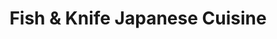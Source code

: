 ---
layout: place
title: "Fish & Knife Japanese Cuisine"
permalink: /texas/trophy-club/fish-knife-japanese-cuisine.html
stateAbbr: TX
stateName: Texas
cityName: Trophy Club
seo:
  name: "Fish & Knife Japanese Cuisine"
  type: Restaurant
  links: http://fishknife99.com/
description: "Looking for sushi in Trophy Club, Texas? Check out Fish & Knife Japanese Cuisine for a delightful Japanese dining experience. Enjoy a variety of sushi and ot..."
place_id: ChIJs-ClE27RTYYRRrx3LGW592s
photos:
  - name: >-
      places/ChIJs-ClE27RTYYRRrx3LGW592s/photos/AeeoHcL9XVYB1oKq9R4MXExpr2ha_4v9MoQBuP0VTCWsGNmccCpMC7IQfvKep-KcFAV2x1HlGrlm6G0L5HJxcQ_6iNyxLxbNu1f1rV68FU6YYDFN7IkjVonEfHZ17XaFx39ec8sB2KoEkGLnl1jxJCAqPAwT2hs9JGK3dvYRshJTfDgW8Qfc905mX1NEGBZ4yneU76bfEGQQOEPg09ukkbaIseWBHkdrAImMEXG7Dqg45V7-OyIXv1bl4hsIAnUBxNbh49uBwmyCevKhLUK3P2cdFHWLSBkbscEm4hCTorOTHqp68ON93PiLm3xPh9ij4HX-1MQK8sujFRLGBSMBJQP4zAf6IOaypxZ6kiuAqBjmUwDaHsuC_d_FSblCCfrdSwnsMkBE0scmJbNdvEc3bRPYljiY-hntMvQSe0ctdFhrXPuFdm0
    widthPx: 4032
    heightPx: 3024
    authorAttributions:
      - displayName: Charles Lair
        uri: https://maps.google.com/maps/contrib/109770058283785449584
        photoUri: >-
          https://lh3.googleusercontent.com/a/ACg8ocLfZgIW34gne5ABOiD5KQRYnhaRg_PO7uOXBsCk7pLhMUTw9A=s100-p-k-no-mo
    flagContentUri: >-
      https://www.google.com/local/imagery/report/?cb_client=maps_api_places.places_api&image_key=!1e10!2sCIHM0ogKEICAgID42-2GxwE&hl=en-US
    googleMapsUri: >-
      https://www.google.com/maps/place//data=!3m4!1e2!3m2!1sCIHM0ogKEICAgID42-2GxwE!2e10!4m2!3m1!1s0x864dd16e13a5e0b3:0x6bf7b9652c77bc46
  - name: >-
      places/ChIJs-ClE27RTYYRRrx3LGW592s/photos/AeeoHcIQu-8NKnjtSx32x_7_K23YbK1kbzXX-e-vEmlGhQmTi8Oz4D9PzD9gEFJAMH9XW9ldLGCwQKTZR90SaksBMWwAKkfyrcQG8Xyebcd4lgo-Y-87ja7E5d-8-Y1n8pbrUqG_ZyMx2LSMWk25Cp1SEdlyraTp5PiDQQMx9_plRNSt2RJ8vqbwml8p5ye-Zdjiiw-Rd1w8lEc6vFSb0spbzNLIGq0fvZVlHoMWeGhi7zKByraK_5ORUhSOSPrr0quoUpvjHf6JI5_E0E984p5h028wQURcW-IoxzgbIRpjqloqsr1LTYsWUx7XcmwIhdvZQLCyrr5yqR16oKRFS12I6u4D9_OntoDB6z2YbPpxLZaWU0X-0E9e7xxdV-P6T5ZzNamfAvJlyZGtvwY3h_am71G0fMXSYBOtyVWG2WuJbas
    widthPx: 4032
    heightPx: 3024
    authorAttributions:
      - displayName: Cap'n
        uri: https://maps.google.com/maps/contrib/105298958847405797764
        photoUri: >-
          https://lh3.googleusercontent.com/a/ACg8ocK3VV8gUsTrr_48DhjDBXxNnerRVd9wCohDeF6hZ0BGSLGivQ=s100-p-k-no-mo
    flagContentUri: >-
      https://www.google.com/local/imagery/report/?cb_client=maps_api_places.places_api&image_key=!1e10!2sCIHM0ogKEICAgIDHlMjpXQ&hl=en-US
    googleMapsUri: >-
      https://www.google.com/maps/place//data=!3m4!1e2!3m2!1sCIHM0ogKEICAgIDHlMjpXQ!2e10!4m2!3m1!1s0x864dd16e13a5e0b3:0x6bf7b9652c77bc46
  - name: >-
      places/ChIJs-ClE27RTYYRRrx3LGW592s/photos/AeeoHcKc1aiCfUjYZnBIihWndOjCJqtiwTUASap988cyFY2olG1h0SJx-pv620tHkR9wIE1KTB0XrwxsdiVT5WILuv04rKtgmsrr8qDp_frAIBEg4O3YGbLn97x6V8cI3DT8diT3IRZgvoZDsxlPlf7Af5oYAq7Bof6HjQ2udbl8c0rxfX_QgNzPh_68uHnk9RgkwBIeeH3p9d9omrrblACXnZwhF1SBw8A4CS7wfnn0_oGFSzTx-cLBBBnedv9noo86qwbg6NhuFuOttvCOd6d03AsbqnPDC2xjjUrTn1Ntnx5DulSff_yBQgj-TETHkjZwKFqP7GlUDWKqEve-x-eJGIrxZzm1f37uDl3vtvwUmMeDTKQHM0BBq6NejWZkGUKy_2YiImW43zMRQUOlc0kNLlwPTJceRAy0nwE3UhTqS_id2WE
    widthPx: 3000
    heightPx: 4000
    authorAttributions:
      - displayName: prad
        uri: https://maps.google.com/maps/contrib/110419117655161906175
        photoUri: >-
          https://lh3.googleusercontent.com/a/ACg8ocJp9i8v1Gn_nwRAQQ_ArWcJR54A6823u6-OiKzz-qcW8yCIAVf1=s100-p-k-no-mo
    flagContentUri: >-
      https://www.google.com/local/imagery/report/?cb_client=maps_api_places.places_api&image_key=!1e10!2sCIHM0ogKEICAgIC50bWzsgE&hl=en-US
    googleMapsUri: >-
      https://www.google.com/maps/place//data=!3m4!1e2!3m2!1sCIHM0ogKEICAgIC50bWzsgE!2e10!4m2!3m1!1s0x864dd16e13a5e0b3:0x6bf7b9652c77bc46
  - name: >-
      places/ChIJs-ClE27RTYYRRrx3LGW592s/photos/AeeoHcKvLlECK6rU34cXUGae_neBn0LiETRrb3dFTxq9f-f-7HBlEf7lNr7QINcGfWkhMdSEsQvRqWq86grCfToX9FG1oSAM_l_VAM32KZEncfWqF0Zz_P2br226GkwPOPzBYkihzLn5e_vy1q3eqNVkds3P2NYGiwWGFd558MhDHMiKV9ugj1S6hHpop4uJn9MWyG87bl-d6e2kmp4OislMD6Jy7GIUItp6iHoVM_j9AlHmhyJHggx9NQ7XuhuX5UGGOwlXSwH2gt5KBJoBgDvV4wc9e0TPyagLhRb_sEFPeuMDpvfC1yPYf_5LRVJPMB27N2xRgVyENcSGe_mOI70hFgjOxqIkCzoerb20cBJqq4YcPrb133X36PM4fqVgUiok1983Z3KFR0ITsLykkKUb7Aj7FELXSCTp_Xb9nA6DUyM
    widthPx: 4032
    heightPx: 3024
    authorAttributions:
      - displayName: Harrison Barclay
        uri: https://maps.google.com/maps/contrib/111859024006662595032
        photoUri: >-
          https://lh3.googleusercontent.com/a-/ALV-UjVYTda0Bt6Jihz7HVgCyQiiyxVGDuNHvuZ0LHvlrs9iU1ZHyM6t=s100-p-k-no-mo
    flagContentUri: >-
      https://www.google.com/local/imagery/report/?cb_client=maps_api_places.places_api&image_key=!1e10!2sCIHM0ogKEICAgIDR7_b5WA&hl=en-US
    googleMapsUri: >-
      https://www.google.com/maps/place//data=!3m4!1e2!3m2!1sCIHM0ogKEICAgIDR7_b5WA!2e10!4m2!3m1!1s0x864dd16e13a5e0b3:0x6bf7b9652c77bc46
  - name: >-
      places/ChIJs-ClE27RTYYRRrx3LGW592s/photos/AeeoHcLd5Ugul7ceeQXL-DKMzLw4FadxTHIOr7paWODtekbIKm0cRp3-wM7OuQdPb3nSvLGWL12Ee1XDPbWnoDT_fAfLLZR3pxTfP234k4m2pejg0-qi-GDAtPqnMAfeNtOO1VTHkRNyeoQ8sti9LRFQuJV7WXP-XwNogir8jZcOSmk7NIewv8TSyTCP_c3fNGk1F6ASlBFus-mV7HTDA1HmSbDQFymhQoX8reCFK6Uui8gMxhxsPEwlh1Jvre294i-CqIUuDuNk3UB1bfnPonYiuM9ahbvYvzDoduuLEWyiu9dXb3qu9jdC5XjRLucEdcMLwni6-hqSSZO9mAchTsmAmW1bYCZbYaAdInb3_KkQDEq-XtfPMaRilQ8UDFjVGPaUTQfnx6A_ppB41MbZ_l7PuJ4xuwLY2P1hbFN-HifNiAiXvLtX
    widthPx: 4032
    heightPx: 3024
    authorAttributions:
      - displayName: Chaz D
        uri: https://maps.google.com/maps/contrib/110982037243035769122
        photoUri: >-
          https://lh3.googleusercontent.com/a/ACg8ocJCzRTaRvo6KWszjvgH-d8Tg08avpJAkOybF3yXVy12XyoyRQ=s100-p-k-no-mo
    flagContentUri: >-
      https://www.google.com/local/imagery/report/?cb_client=maps_api_places.places_api&image_key=!1e10!2sCIHM0ogKEICAgID2_cjwwQE&hl=en-US
    googleMapsUri: >-
      https://www.google.com/maps/place//data=!3m4!1e2!3m2!1sCIHM0ogKEICAgID2_cjwwQE!2e10!4m2!3m1!1s0x864dd16e13a5e0b3:0x6bf7b9652c77bc46
  - name: >-
      places/ChIJs-ClE27RTYYRRrx3LGW592s/photos/AeeoHcLy8GyGjJrc1T8ccwlbOR72fseOpFsjGT6620JQfS1-b0NDdAJCiyiWq67-i2XBrGnB22itFiClL8crLPD1cZhFMRKOSrJyxKXbOESNHGmKItxnMMoAruOQYOtGWdsL1YN056WAZnbkS1DN_i3-eJtIIA6uhzwMC9PJIadP-ghEVujuS_4HuJCGkMLpWi2bpP70nFG_6H7066QMcTsilGS55aXKoQnx5cO31hyIi6HocbypaM8GPm7sGCmZUR_Zx8WiAJcwLIVRdS5UQ0sexuXrpbOSZfEYwVuha9URaNLw8ZLHTunStann8y3AsUnwgiZ8LG-1d2t_i0U5MZ3mu0e7xvkZ36xsvnOK2AXYaOZnPV8hOb0vCbKqrp-3di4cKMOnqC9DvEJ3fctlF1kiDQTjZ15dAFTAKT4-U8K7qlWeTw
    widthPx: 4032
    heightPx: 3024
    authorAttributions:
      - displayName: Chaz D
        uri: https://maps.google.com/maps/contrib/110982037243035769122
        photoUri: >-
          https://lh3.googleusercontent.com/a/ACg8ocJCzRTaRvo6KWszjvgH-d8Tg08avpJAkOybF3yXVy12XyoyRQ=s100-p-k-no-mo
    flagContentUri: >-
      https://www.google.com/local/imagery/report/?cb_client=maps_api_places.places_api&image_key=!1e10!2sCIHM0ogKEICAgID2_cjoXg&hl=en-US
    googleMapsUri: >-
      https://www.google.com/maps/place//data=!3m4!1e2!3m2!1sCIHM0ogKEICAgID2_cjoXg!2e10!4m2!3m1!1s0x864dd16e13a5e0b3:0x6bf7b9652c77bc46
  - name: >-
      places/ChIJs-ClE27RTYYRRrx3LGW592s/photos/AeeoHcL52kLEOXQf3RbXz1FgwaGifRFOUIUJCK0SEiexkn6enhCq_M2W7-RA-4AD3UhDJwB6R2GZW8THAHXRsGxChKJCdy9uJOIU60i7U0lPZOZUIXzfu1f19AQWpvc9y1W5sRZC5oYFGekb-ch8_932zUwWpVahr78_uixmoZ84S8BRZGAALqBfnUcSToQyK57EItBnxTg22eLHJ3aNl3FetPmlwBBN5wvuUoP81hq2saWyBhcW5id8iRrITAr2uMmWc1Jv5SIkwBJnl-7G0_9xo0PQZk7VAat45ag1uWNkV8mBRmBcibfFEI0hn-cFlcHbIQD7RPL0JQBT-cudP4sUrr4YBNaG2tcibQXBb27ow5lX3m7OL8ARcmUnmi21W6Aa4f-_-ygiMMhy9lo1_gIlW6QuNBjbjsZlKzdj1FhuxbA
    widthPx: 4080
    heightPx: 3072
    authorAttributions:
      - displayName: Jana McLaughlin
        uri: https://maps.google.com/maps/contrib/100197819751459613880
        photoUri: >-
          https://lh3.googleusercontent.com/a/ACg8ocKOvpypRYX-rgrL-0iPjmzfg7xuIHGnkoR3MNneoHMlBZaNSQ=s100-p-k-no-mo
    flagContentUri: >-
      https://www.google.com/local/imagery/report/?cb_client=maps_api_places.places_api&image_key=!1e10!2sCIHM0ogKEICAgIDB0ZnwaQ&hl=en-US
    googleMapsUri: >-
      https://www.google.com/maps/place//data=!3m4!1e2!3m2!1sCIHM0ogKEICAgIDB0ZnwaQ!2e10!4m2!3m1!1s0x864dd16e13a5e0b3:0x6bf7b9652c77bc46
  - name: >-
      places/ChIJs-ClE27RTYYRRrx3LGW592s/photos/AeeoHcJ9ae5OU8TrzIy_CEWX6PeYsgWEkgm0LnL2Q5TgxDUvXREVjvc7GLakyZp66T63dUI5M-MvDJhtdnzSzYGiwhOMdqCjuFk_hRXBNeYEjk47V_9DL1SeVDPj9BU2h9w6WsJ0-6cDBKznC5fECXrlgwwm97PQ5PyJd-qL1OnlT_P9jCa8eVMUzZFrSAePapslch0ZdWvY8kwudjOKzDCUiCruYu4mMqD2_LYSe93bpH6jlepDosbKbmgtqrs9kOa4wx8JEsRY7JdUTKKKcc-SoRZQlcGP5WL27mOPXaNJJNc5uddbIm4eJoRj9U5dYCrSzL8leNiolmp3d9uDaRnz0AF5ENgoM1ztLgUoK0D60EIuwq7rYi0BWtDk7z7UMhXwqYt-IZxJIprmDIxmJBaU2y1EG06SRp9iyXlteBXJfkM
    widthPx: 4080
    heightPx: 3060
    authorAttributions:
      - displayName: Ruby Diaz
        uri: https://maps.google.com/maps/contrib/108330676926690855485
        photoUri: >-
          https://lh3.googleusercontent.com/a-/ALV-UjXcWsPJZngxN0r3Qzwkoy4mxo_Xyj260bDgtAfqmU9qj6iNJNyz=s100-p-k-no-mo
    flagContentUri: >-
      https://www.google.com/local/imagery/report/?cb_client=maps_api_places.places_api&image_key=!1e10!2sCIHM0ogKEICAgICDwZTLNQ&hl=en-US
    googleMapsUri: >-
      https://www.google.com/maps/place//data=!3m4!1e2!3m2!1sCIHM0ogKEICAgICDwZTLNQ!2e10!4m2!3m1!1s0x864dd16e13a5e0b3:0x6bf7b9652c77bc46
  - name: >-
      places/ChIJs-ClE27RTYYRRrx3LGW592s/photos/AeeoHcImgfJgLzax5c-dKEt9FA9bdfp-2iUFzLvoPHsKQ8V-VaO_bMU_froVyLoTpaEmWdA41__dP_OuZUMRSikaGe3MDWhHqJk2bTLlNOeSbASkdLTFfkbzShalpPRjj2O5BJxIU3mw5J472swVn6BnX0kws5SRdBJEWw01jYHZKyfmh_KdrCvayW6TIo6FWPrN6e6v10Z4SQdQ6fTRzr-tQK0ReItsSaXmh5fuReYpPK6w2kF786l_9q8pNZ1LBB5X7juib8c1RPBW_ssp0rzgpVz2fPhVEiw3DNYJbseulK29zz5Lf3bqZYCLkzDz-YOpKxKwy9Re1SX6B0dIljF9m4zoi4gFRq12chg7cSluCkedf_ZlkfoUUSJWzkNPgczKLH0UUhlCTtAR6Sfg0qHTplBPUlv8NWQnTA1L1AwkUct05G7C
    widthPx: 4080
    heightPx: 3060
    authorAttributions:
      - displayName: Ruby Diaz
        uri: https://maps.google.com/maps/contrib/108330676926690855485
        photoUri: >-
          https://lh3.googleusercontent.com/a-/ALV-UjXcWsPJZngxN0r3Qzwkoy4mxo_Xyj260bDgtAfqmU9qj6iNJNyz=s100-p-k-no-mo
    flagContentUri: >-
      https://www.google.com/local/imagery/report/?cb_client=maps_api_places.places_api&image_key=!1e10!2sCIHM0ogKEICAgICDwZTL1QE&hl=en-US
    googleMapsUri: >-
      https://www.google.com/maps/place//data=!3m4!1e2!3m2!1sCIHM0ogKEICAgICDwZTL1QE!2e10!4m2!3m1!1s0x864dd16e13a5e0b3:0x6bf7b9652c77bc46
  - name: >-
      places/ChIJs-ClE27RTYYRRrx3LGW592s/photos/AeeoHcITiEKFyySTzh5YejDywW8YFALY78jg1-0wbaingE8OAAZxcCmrcB-5rrJhTxbmx1B37nAbI1XHIN31H_szfYVkMYy1EFqQ2avPHDqMqs_ns1PCD1zhYs-TSfboe5AG6zTAp7ac_k79Z86FTJ9zjmPCO6kijoGbhh6UiWC-qniSLeUuf1h6zxFW8HSQJHzwUCQHFfLRF2R9_qUO664kgakCR4Km1_rqHt73nFNiIYPUOjgxc3Wdn_YPRHaZzlo4SvoNlS4AgOzfSvN_ZHoG4FhYPMzUIrLwOZQIlmGT1D16DeSUwG6P4a7ANa_crYf1eKCjcaEE0QwvF8KPFugmeqXq5KejAV7vv23HuCgtelAXkQsYdO-ghvZhc8F4qPfFzbPWpHV_83VXBc4aJ2nv-RDIiEgLAbePtp1A7Hf_aiVLPw
    widthPx: 3024
    heightPx: 4032
    authorAttributions:
      - displayName: Michael Long
        uri: https://maps.google.com/maps/contrib/113667620424662168674
        photoUri: >-
          https://lh3.googleusercontent.com/a-/ALV-UjXOeJdhyCepu-9MJ8U3pULF_5rn-GGFGlKBBD7DPP4ZQnqHR88=s100-p-k-no-mo
    flagContentUri: >-
      https://www.google.com/local/imagery/report/?cb_client=maps_api_places.places_api&image_key=!1e10!2sCIHM0ogKEICAgICDipaFRg&hl=en-US
    googleMapsUri: >-
      https://www.google.com/maps/place//data=!3m4!1e2!3m2!1sCIHM0ogKEICAgICDipaFRg!2e10!4m2!3m1!1s0x864dd16e13a5e0b3:0x6bf7b9652c77bc46
address: '2001 TX-114 #190, Trophy Club, TX 76262, USA'
street: '2001 TX-114 #190'
city: Trophy Club
state: TX
zip: '76262'
country: USA
neighborhood: null
latitude: '32.994332'
longitude: '-97.194283'
accessibility_options:
  wheelchairAccessibleParking: true
  wheelchairAccessibleEntrance: true
  wheelchairAccessibleRestroom: true
  wheelchairAccessibleSeating: true
business_status: OPERATIONAL
name: Fish & Knife Japanese Cuisine
google_maps_links:
  directionsUri: >-
    https://www.google.com/maps/dir//''/data=!4m7!4m6!1m1!4e2!1m2!1m1!1s0x864dd16e13a5e0b3:0x6bf7b9652c77bc46!3e0
  placeUri: https://maps.google.com/?cid=7779890725494701126
  writeAReviewUri: >-
    https://www.google.com/maps/place//data=!4m3!3m2!1s0x864dd16e13a5e0b3:0x6bf7b9652c77bc46!12e1
  reviewsUri: >-
    https://www.google.com/maps/place//data=!4m4!3m3!1s0x864dd16e13a5e0b3:0x6bf7b9652c77bc46!9m1!1b1
  photosUri: >-
    https://www.google.com/maps/place//data=!4m3!3m2!1s0x864dd16e13a5e0b3:0x6bf7b9652c77bc46!10e5
primary_type: Japanese Restaurant
opening_hours:
  regular: null
  current: null
secondary_opening_hours:
  regular:
    weekdayDescriptions: null
    type: null
  current:
    weekdayDescriptions: null
    type: null
phone: (817) 490-0107
price_level: PRICE_LEVEL_MODERATE
price_range: $10 &ndash; $20
rating: '4.3'
rating_count: 378
website: http://fishknife99.com/
reviews: null
parking_options: null
payment_options: null
allow_dogs: null
curbside_pickup: null
delivery: null
dine_in: null
good_for_children: null
good_for_groups: null
good_for_sports: null
live_music: null
menu_for_children: null
outdoor_seating: null
reservable: null
restroom: null
serves_beer: null
serves_breakfast: null
serves_brunch: null
serves_cocktails: null
serves_coffee: null
serves_dinner: null
serves_dessert: null
serves_lunch: null
serves_vegetarian_food: null
serves_wine: null
takeout: null
summary: null

---
